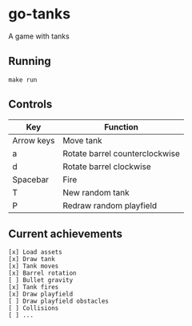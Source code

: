 # go-tanks

A game with tanks<!-- >, try it on https://runozo.github.io/go-tanks/ -->

## Running

```make run```

## Controls
|Key|Function
|------------|----------|
|Arrow keys|Move tank|
|a|Rotate barrel counterclockwise|
|d|Rotate barrel clockwise|
|Spacebar|Fire|
|T|New random tank|
|P|Redraw random playfield

## Current achievements

    [x] Load assets
    [x] Draw tank
    [x] Tank moves
    [x] Barrel rotation
    [ ] Bullet gravity
    [x] Tank fires
    [x] Draw playfield
    [ ] Draw playfield obstacles
    [ ] Collisions
    [ ] ...
